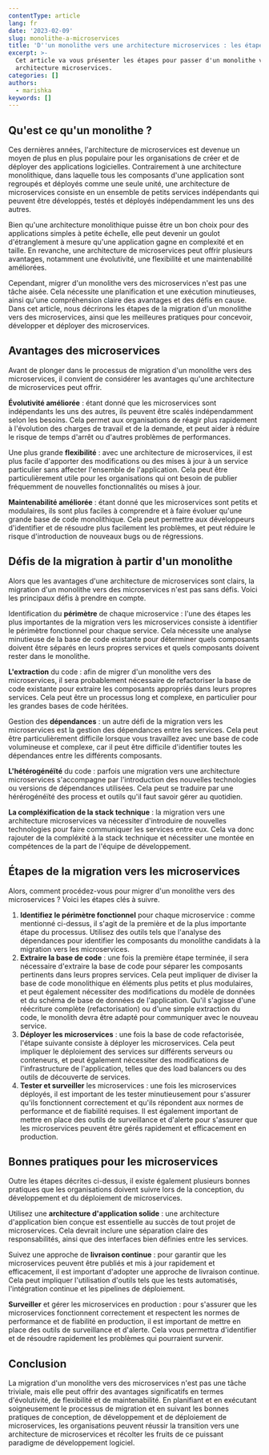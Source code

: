 ```yaml
---
contentType: article
lang: fr
date: '2023-02-09'
slug: monolithe-a-microservices
title: 'D''un monolithe vers une architecture microservices : les étapes pour y arriver'
excerpt: >-
  Cet article va vous présenter les étapes pour passer d'un monolithe vers une
  architecture microservices.
categories: []
authors:
  - marishka
keywords: []
---
```


## Qu'est ce qu'un monolithe ?

Ces dernières années, l'architecture de microservices est devenue un moyen de plus en plus populaire pour les organisations de créer et de déployer des applications logicielles. Contrairement à une architecture monolithique, dans laquelle tous les composants d'une application sont regroupés et déployés comme une seule unité, une architecture de microservices consiste en un ensemble de petits services indépendants qui peuvent être développés, testés et déployés indépendamment les uns des autres.

Bien qu'une architecture monolithique puisse être un bon choix pour des applications simples à petite échelle, elle peut devenir un goulot d'étranglement à mesure qu'une application gagne en complexité et en taille. En revanche, une architecture de microservices peut offrir plusieurs avantages, notamment une évolutivité, une flexibilité et une maintenabilité améliorées.

Cependant, migrer d'un monolithe vers des microservices n'est pas une tâche aisée. Cela nécessite une planification et une exécution minutieuses, ainsi qu'une compréhension claire des avantages et des défis en cause. Dans cet article, nous décrirons les étapes de la migration d'un monolithe vers des microservices, ainsi que les meilleures pratiques pour concevoir, développer et déployer des microservices.

## Avantages des microservices

Avant de plonger dans le processus de migration d'un monolithe vers des microservices, il convient de considérer les avantages qu'une architecture de microservices peut offrir.

**Évolutivité améliorée** : étant donné que les microservices sont indépendants les uns des autres, ils peuvent être scalés indépendamment selon les besoins. Cela permet aux organisations de réagir plus rapidement à l'évolution des charges de travail et de la demande, et peut aider à réduire le risque de temps d'arrêt ou d'autres problèmes de performances.

Une plus grande **flexibilité** : avec une architecture de microservices, il est plus facile d'apporter des modifications ou des mises à jour à un service particulier sans affecter l'ensemble de l'application. Cela peut être particulièrement utile pour les organisations qui ont besoin de publier fréquemment de nouvelles fonctionnalités ou mises à jour.

**Maintenabilité améliorée** : étant donné que les microservices sont petits et modulaires, ils sont plus faciles à comprendre et à faire évoluer qu'une grande base de code monolithique. Cela peut permettre aux développeurs d'identifier et de résoudre plus facilement les problèmes, et peut réduire le risque d'introduction de nouveaux bugs ou de régressions.

## Défis de la migration à partir d'un monolithe

Alors que les avantages d'une architecture de microservices sont clairs, la migration d'un monolithe vers des microservices n'est pas sans défis. Voici les principaux défis à prendre en compte.

Identification du **périmètre** de chaque microservice : l'une des étapes les plus importantes de la migration vers les microservices consiste à identifier le périmètre fonctionnel pour chaque service. Cela nécessite une analyse minutieuse de la base de code existante pour déterminer quels composants doivent être séparés en leurs propres services et quels composants doivent rester dans le monolithe.

**L'extraction** du code : afin de migrer d'un monolithe vers des microservices, il sera probablement nécessaire de refactoriser la base de code existante pour extraire les composants appropriés dans leurs propres services. Cela peut être un processus long et complexe, en particulier pour les grandes bases de code héritées.

Gestion des **dépendances** : un autre défi de la migration vers les microservices est la gestion des dépendances entre les services. Cela peut être particulièrement difficile lorsque vous travaillez avec une base de code volumineuse et complexe, car il peut être difficile d'identifier toutes les dépendances entre les différents composants.

**L'hétérogénéïté** du code : parfois une migration vers une architecture microservices s'accompagne par l'introduction des nouvelles technologies ou versions de dépendances utilisées. Cela peut se traduire par une hérérogénéïté des process et outils qu'il faut savoir gérer au quotidien.

**La compléxification de la stack technique** : la migration vers une architecture microservices va nécessiter d'introduire  de nouvelles technologies pour faire communiquer les services entre eux. Cela va donc rajouter de la compléxité à la stack technique et nécessiter une montée en compétences de la part de l'équipe de développement.

## Étapes de la migration vers les microservices

Alors, comment procédez-vous pour migrer d'un monolithe vers des microservices ? Voici les étapes clés à suivre.

1. **Identifiez le périmètre fonctionnel** pour chaque microservice : comme mentionné ci-dessus, il s'agit de la première et de la plus importante étape du processus. Utilisez des outils tels que l'analyse des dépendances pour identifier les composants du monolithe candidats à la migration vers les microservices.
2. **Extraire la base de code** : une fois la première étape terminée, il sera nécessaire d'extraire la base de code pour séparer les composants pertinents dans leurs propres services. Cela peut impliquer de diviser la base de code monolithique en éléments plus petits et plus modulaires, et peut également nécessiter des modifications du modèle de données et du schéma de base de données de l'application. Qu'il s'agisse d'une réécriture complète (refactorisation) ou d'une simple extraction du code, le monolith devra être adapté pour communiquer avec le nouveau service.
3. **Déployer les microservices** : une fois la base de code refactorisée, l'étape suivante consiste à déployer les microservices. Cela peut impliquer le déploiement des services sur différents serveurs ou conteneurs, et peut également nécessiter des modifications de l'infrastructure de l'application, telles que des load balancers ou des outils de découverte de services.
4. **Tester et surveiller** les microservices : une fois les microservices déployés, il est important de les tester minutieusement pour s'assurer qu'ils fonctionnent correctement et qu'ils répondent aux normes de performance et de fiabilité requises. Il est également important de mettre en place des outils de surveillance et d'alerte pour s'assurer que les microservices peuvent être gérés rapidement et efficacement en production.

## Bonnes pratiques pour les microservices

Outre les étapes décrites ci-dessus, il existe également plusieurs bonnes pratiques que les organisations doivent suivre lors de la conception, du développement et du déploiement de microservices.

Utilisez une **architecture d'application solide** : une architecture d'application bien conçue est essentielle au succès de tout projet de microservices. Cela devrait inclure une séparation claire des responsabilités, ainsi que des interfaces bien définies entre les services.

Suivez une approche de **livraison continue** : pour garantir que les microservices peuvent être publiés et mis à jour rapidement et efficacement, il est important d'adopter une approche de livraison continue. Cela peut impliquer l'utilisation d'outils tels que les tests automatisés, l'intégration continue et les pipelines de déploiement.

**Surveiller** et gérer les microservices en production : pour s'assurer que les microservices fonctionnent correctement et respectent les normes de performance et de fiabilité en production, il est important de mettre en place des outils de surveillance et d'alerte. Cela vous permettra d'identifier et de résoudre rapidement les problèmes qui pourraient survenir.

## Conclusion

La migration d'un monolithe vers des microservices n'est pas une tâche triviale, mais elle peut offrir des avantages significatifs en termes d'évolutivité, de flexibilité et de maintenabilité. En planifiant et en exécutant soigneusement le processus de migration et en suivant les bonnes pratiques de conception, de développement et de déploiement de microservices, les organisations peuvent réussir la transition vers une architecture de microservices et récolter les fruits de ce puissant paradigme de développement logiciel.
